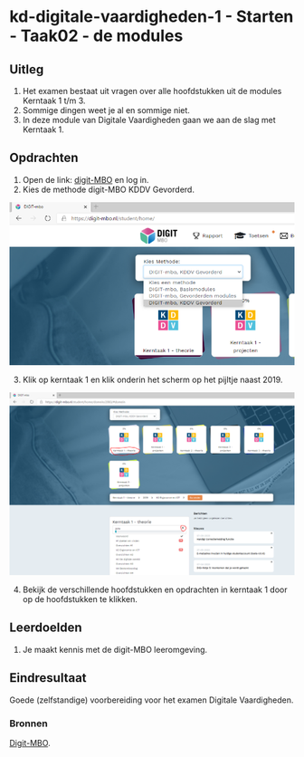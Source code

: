 # kd-digitale-vaardigheden-1 - Starten - Taak02 -  de modules

## Uitleg
1. Het examen bestaat uit vragen over alle hoofdstukken uit de modules Kerntaak 1 t/m 3.
2. Sommige dingen weet je al en sommige niet.
3. In deze module van Digitale Vaardigheden gaan we aan de slag met Kerntaak 1.

## Opdrachten
1. Open de link: [digit-MBO](https://entree.instruct.nl/?elo=digit-mbo) en log in.
2. Kies de methode digit-MBO KDDV Gevorderd.  

![kies de juiste methode](./images/kies_gev.PNG)  

3. Klik op kerntaak 1 en klik onderin het scherm op het pijltje naast 2019.  


![bekijk de verschillende hoofdstukken in Kerntaak 1 van digit-MBO](./images/bekijk-modules.PNG)

4. Bekijk de verschillende hoofdstukken en opdrachten in kerntaak 1 door op de hoofdstukken te klikken.  


## Leerdoelden
1. Je maakt kennis met de digit-MBO leeromgeving.

## Eindresultaat
Goede (zelfstandige) voorbereiding voor het examen Digitale Vaardigheden.

### Bronnen
[Digit-MBO](https://digit-mbo.nl/).